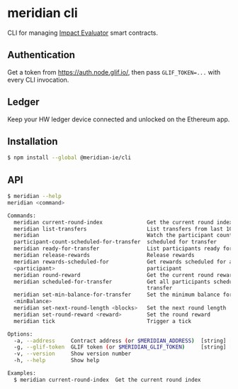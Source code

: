 # meridian cli

CLI for managing
[Impact Evaluator](https://github.com/meridian-IE/impact-evaluator) smart
contracts.

## Authentication

Get a token from https://auth.node.glif.io/, then pass `GLIF_TOKEN=...` with
every CLI invocation.

## Ledger

Keep your HW ledger device connected and unlocked on the Ethereum app.

## Installation

```bash
$ npm install --global @meridian-ie/cli
```

## API

```bash
$ meridian --help
meridian <command>

Commands:
  meridian current-round-index              Get the current round index
  meridian list-transfers                   List transfers from last 100 blocks
  meridian                                  Watch the participant count
  participant-count-scheduled-for-transfer  scheduled for transfer
  meridian ready-for-transfer               List participants ready for transfer
  meridian release-rewards                  Release rewards
  meridian rewards-scheduled-for            Get rewards scheduled for a
  <participant>                             participant
  meridian round-reward                     Get the current round reward
  meridian scheduled-for-transfer           Get all participants scheduled for
                                            transfer
  meridian set-min-balance-for-transfer     Set the minimum balance for transfer
  <minBalance>
  meridian set-next-round-length <blocks>   Set the next round length
  meridian set-round-reward <reward>        Set the round reward
  meridian tick                             Trigger a tick

Options:
  -a, --address     Contract address (or $MERIDIAN_ADDRESS)  [string] [required]
  -g, --glif-token  GLIF token (or $MERIDIAN_GLIF_TOKEN)     [string] [required]
  -v, --version     Show version number                                [boolean]
  -h, --help        Show help                                          [boolean]

Examples:
  $ meridian current-round-index  Get the current round index
```
